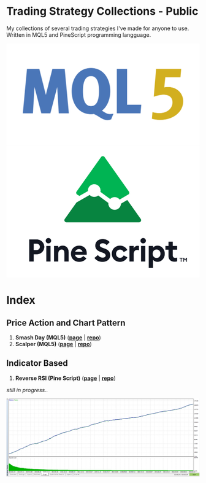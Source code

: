 # Trading Strategy Collections - Public
My collections of several trading strategies I've made for anyone to use. Written in MQL5 and PineScript programming langguage.

![](./mql5.png)
![](./Pine_Script_logo_text.png)

# Index
## Price Action and Chart Pattern
1. __Smash Day (MQL5)__ ([__page__](https://handiko.github.io/TradingStrategy-Public/Price%20Action%20and%20Chart%20Pattern/Smash%20Day) | [__repo__](https://github.com/handiko/TradingStrategy-Public/tree/main/Price%20Action%20and%20Chart%20Pattern/Smash%20Day))
2. __Scalper (MQL5)__ ([__page__](https://handiko.github.io/TradingStrategy-Public/Price%20Action%20and%20Chart%20Pattern/Scalper/) | [__repo__](https://github.com/handiko/TradingStrategy-Public/tree/main/Price%20Action%20and%20Chart%20Pattern/Scalper))

## Indicator Based
1. __Reverse RSI (Pine Script)__ ([__page__](https://handiko.github.io/Reverse-RSI-Forex-Strategy/) | [__repo__](https://github.com/handiko/Reverse-RSI-Forex-Strategy))

_still in progress.._

![](./SimpleScalper_equity.png)
